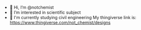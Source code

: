 - 👋 Hi, I’m @notchemist
- 👀 I’m interested in scientific subject
- 🌱 I'm currently studying civil engineering
My thingiverse link is: https://www.thingiverse.com/not_chemist/designs
